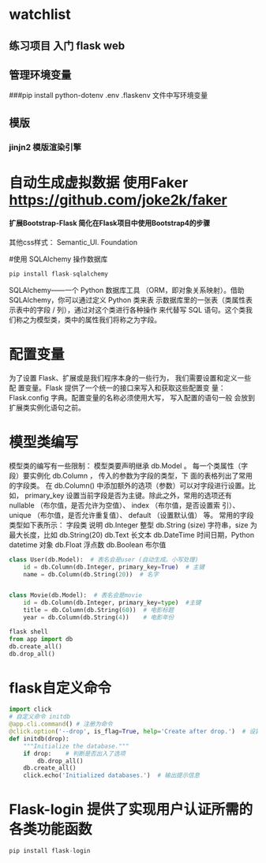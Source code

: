 # watchlist
## 练习项目 入门 flask web

## 管理环境变量
###pip install python-dotenv
.env .flaskenv  文件中写环境变量

## 模版
### jinjn2 模版渲染引擎

# 自动生成虚拟数据 使用Faker https://github.com/joke2k/faker

#### 扩展Bootstrap-Flask 简化在Flask项目中使用Bootstrap4的步骤
其他css样式： Semantic_UI. Foundation

#使用 SQLAlchemy 操作数据库
```python
pip install flask-sqlalchemy
```
SQLAlchemy——一个 Python 数据库工具 （ORM，即对象关系映射）。借助 SQLAlchemy，你可以通过定义 Python 类来表 示数据库里的一张表（类属性表示表中的字段 / 列），通过对这个类进行各种操作 来代替写 SQL 语句。这个类我们称之为模型类，类中的属性我们将称之为字段。
# 配置变量
为了设置 Flask、扩展或是我们程序本身的一些行为，
我们需要设置和定义一些配 置变量。Flask 
提供了一个统一的接口来写入和获取这些配置变 量：
 Flask.config 字典。配置变量的名称必须使用大写，
写入配置的语句一般 会放到扩展类实例化语句之前。

# 模型类编写
模型类的编写有一些限制： 
模型类要声明继承 db.Model 。
 每一个类属性（字段）要实例化 db.Column ，
 传入的参数为字段的类型，下 面的表格列出了常用的字段类。
  在 db.Column() 中添加额外的选项（参数）可以对字段进行设置。比 如， primary_key 设置当前字段是否为主键。除此之外，常用的选项还有 nullable （布尔值，是否允许为空值）、 index （布尔值，是否设置索 引）、 unique （布尔值，是否允许重复值）、 default （设置默认值） 等。 常用的字段类型如下表所示： 字段类 说明 db.Integer 整型 db.String (size) 字符串，size 为最大长度，比如 db.String(20) db.Text 长文本 db.DateTime 时间日期，Python datetime 对象 db.Float 浮点数 db.Boolean 布尔值

```python
class User(db.Model):  # 表名会是user (自动生成。小写处理)
    id = db.Column(db.Integer, primary_key=True)  # 主键
    name = db.Column(db.String(20))  # 名字


class Movie(db.Model):  # 表名会是movie
    id = db.Column(db.Integer, primary_key=type)  #主键
    title = db.Column(db.String(60))  # 电影标题
    year = db.Column(db.String(4))    # 电影年份
```
```python
flask shell
from app import db
db.create_all()
db.drop_all()
```
# flask自定义命令
```python
import click
# 自定义命令 initdb
@app.cli.command() # 注册为命令
@click.option('--drop', is_flag=True, help='Create after drop.')  # 设置选项
def initdb(drop):
    """Initialize the database."""
    if drop:    # 判断是否出入了选项
        db.drop_all()
    db.create_all()
    click.echo('Initialized databases.')  # 输出提示信息
```
# Flask-login 提供了实现用户认证所需的各类功能函数
```python
pip install flask-login
```